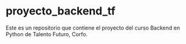 # proyecto_backend_tf
Este es un repositorio que contiene el proyecto del curso Backend en Python de Talento Futuro, Corfo. 
